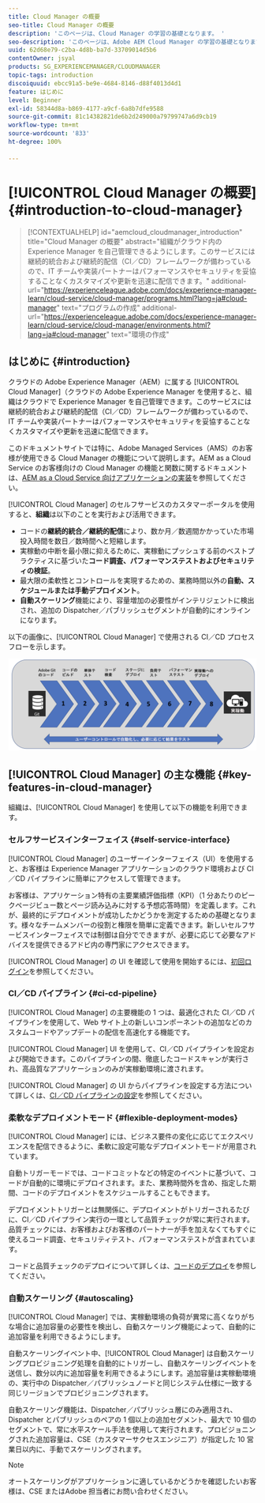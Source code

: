 ```yaml
---
title: Cloud Manager の概要
seo-title: Cloud Manager の概要
description: 'このページは、Cloud Manager の学習の基礎となります。 '
seo-description: 'このページは、Adobe AEM Cloud Manager の学習の基礎となります。メリットと主な機能を説明します。 '
uuid: 62d68e79-c2ba-4d8b-ba7d-33709014d5b6
contentOwner: jsyal
products: SG_EXPERIENCEMANAGER/CLOUDMANAGER
topic-tags: introduction
discoiquuid: ebcc91a5-be9e-4684-8146-d88f4013d4d1
feature: はじめに
level: Beginner
exl-id: 58344d8a-b869-4177-a9cf-6a8b7dfe9588
source-git-commit: 81c14382821de6b2d249000a79799747a6d9cb19
workflow-type: tm+mt
source-wordcount: '833'
ht-degree: 100%

---
```


# [!UICONTROL Cloud Manager の概要]{#introduction-to-cloud-manager}

>[!CONTEXTUALHELP]
>id="aemcloud_cloudmanager_introduction"
>title="Cloud Manager の概要"
>abstract="組織がクラウド内の Experience Manager を自己管理できるようにします。このサービスには継続的統合および継続的配信（CI／CD）フレームワークが備わっているので、IT チームや実装パートナーはパフォーマンスやセキュリティを妥協することなくカスタマイズや更新を迅速に配信できます。"
>additional-url="https://experienceleague.adobe.com/docs/experience-manager-learn/cloud-service/cloud-manager/programs.html?lang=ja#cloud-manager" text="プログラムの作成"
>additional-url="https://experienceleague.adobe.com/docs/experience-manager-learn/cloud-service/cloud-manager/environments.html?lang=ja#cloud-manager" text="環境の作成"

## はじめに {#introduction}

クラウドの Adobe Experience Manager（AEM）に属する [!UICONTROL Cloud Manager]（クラウドの Adobe Experience Manager を使用すると、組織はクラウドで Experience Manager を自己管理できます。このサービスには継続的統合および継続的配信（CI／CD）フレームワークが備わっているので、IT チームや実装パートナーはパフォーマンスやセキュリティを妥協することなくカスタマイズや更新を迅速に配信できます。

このドキュメントサイトでは特に、Adobe Managed Services（AMS）のお客様が使用できる Cloud Manager の機能について説明します。AEM as a Cloud Service のお客様向けの Cloud Manager の機能と関数に関するドキュメントは、[AEM as a Cloud Service 向けアプリケーションの実装](https://experienceleague.adobe.com/docs/experience-manager-cloud-service/implementing/home.html?lang=ja)を参照してください。

[!UICONTROL Cloud Manager] のセルフサービスのカスタマーポータルを使用すると、**組織**&#x200B;は以下のことを実行および活用できます。

* コードの&#x200B;**継続的統合／継続的配信**&#x200B;により、数か月／数週間かかっていた市場投入時間を数日／数時間へと短縮します。
* 実稼動の中断を最小限に抑えるために、実稼動にプッシュする前のベストプラクティスに基づいた&#x200B;**コード調査、パフォーマンステストおよびセキュリティの検証**。
* 最大限の柔軟性とコントロールを実現するための、業務時間以外の&#x200B;**自動、スケジュールまたは手動デプロイメント**。
* **自動スケーリング**&#x200B;機能により、容量増加の必要性がインテリジェントに検出され、追加の Dispatcher／パブリッシュセグメントが自動的にオンラインになります。

以下の画像に、[!UICONTROL Cloud Manager] で使用される CI／CD プロセスフローを示します。

![](assets/screen_shot_2018-05-12at73843pm.png)

## [!UICONTROL Cloud Manager] の主な機能 {#key-features-in-cloud-manager}

組織は、[!UICONTROL Cloud Manager] を使用して以下の機能を利用できます。

### セルフサービスインターフェイス {#self-service-interface}

[!UICONTROL Cloud Manager] のユーザーインターフェイス（UI）を使用すると、お客様は Experience Manager アプリケーションのクラウド環境および CI／CD パイプラインに簡単にアクセスして管理できます。

お客様は、アプリケーション特有の主要業績評価指標（KPI）（1 分あたりのピークページビュー数とページ読み込みに対する予想応答時間）を定義します。これが、最終的にデプロイメントが成功したかどうかを測定するための基礎となります。様々なチームメンバーの役割と権限を簡単に定義できます。新しいセルフサービスインターフェイスでは制御は自分でできますが、必要に応じて必要なアドバイスを提供できるアドビ内の専門家にアクセスできます。

[!UICONTROL Cloud Manager] の UI を確認して使用を開始するには、[初回ログイン](https://helpx.adobe.com/jp/experience-manager/cloud-manager/using/first-time-login.html)を参照してください。

### CI／CD パイプライン {#ci-cd-pipeline}

[!UICONTROL Cloud Manager] の主要機能の 1 つは、最適化された CI／CD パイプラインを使用して、Web サイト上の新しいコンポーネントの追加などのカスタムコードやアップデートの配信を高速化する機能です。

[!UICONTROL Cloud Manager] UI を使用して、CI／CD パイプラインを設定および開始できます。このパイプラインの間、徹底したコードスキャンが実行され、高品質なアプリケーションのみが実稼動環境に渡されます。

[!UICONTROL Cloud Manager] の UI からパイプラインを設定する方法について詳しくは、[CI／CD パイプラインの設定](https://helpx.adobe.com/jp/experience-manager/cloud-manager/using/configuring-pipeline.html)を参照してください。

### 柔軟なデプロイメントモード {#flexible-deployment-modes}

[!UICONTROL Cloud Manager] には、ビジネス要件の変化に応じてエクスペリエンスを配信できるように、柔軟に設定可能なデプロイメントモードが用意されています。

自動トリガーモードでは、コードコミットなどの特定のイベントに基づいて、コードが自動的に環境にデプロイされます。また、業務時間外を含め、指定した期間、コードのデプロイメントをスケジュールすることもできます。

デプロイメントトリガーとは無関係に、デプロイメントがトリガーされるたびに、CI／CD パイプライン実行の一環として品質チェックが常に実行されます。品質チェックには、お客様およびお客様のパートナーが手を加えなくてもすぐに使えるコード調査、セキュリティテスト、パフォーマンステストが含まれています。

コードと品質チェックのデプロイについて詳しくは、[コードのデプロイ](deploying-code.md)を参照してください。

### 自動スケーリング {#autoscaling}

[!UICONTROL Cloud Manager] では、実稼動環境の負荷が異常に高くなりがちな場合に追加容量の必要性を検出し、自動スケーリング機能によって、自動的に追加容量を利用できるようにします。

自動スケーリングイベント中、[!UICONTROL Cloud Manager] は自動スケーリングプロビジョニング処理を自動的にトリガーし、自動スケーリングイベントを送信し、数分以内に追加容量を利用できるようにします。追加容量は実稼動環境の、実行中の Dispatcher／パブリッシュノードと同じシステム仕様に一致する同じリージョンでプロビジョニングされます。

自動スケーリング機能は、Dispatcher／パブリッシュ層にのみ適用され、Dispatcher とパブリッシュのペアの 1 個以上の追加セグメント、最大で 10 個のセグメントで、常に水平スケール手法を使用して実行されます。プロビジョニングされた追加容量は、CSE（カスタマーサクセスエンジニア）が指定した 10 営業日以内に、手動でスケーリングされます。

>[!NOTE]
>オートスケーリングがアプリケーションに適しているかどうかを確認したいお客様は、CSE またはAdobe 担当者にお問い合わせください。
